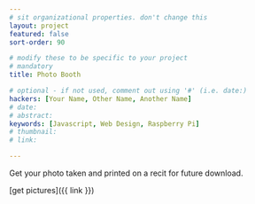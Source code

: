 ```yaml
---
# sit organizational properties. don't change this
layout: project
featured: false
sort-order: 90

# modify these to be specific to your project
# mandatory
title: Photo Booth

# optional - if not used, comment out using '#' (i.e. date:)
hackers: [Your Name, Other Name, Another Name]
# date: 
# abstract: 
keywords: [Javascript, Web Design, Raspberry Pi]
# thumbnail: 
# link: 

---
```


Get your photo taken and printed on a recit for future download.
<!-- more -->
[get pictures]({{ link }})